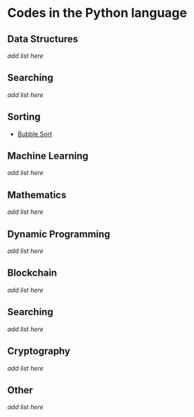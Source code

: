 # Codes in the Python language

## Data Structures
_add list here_

## Searching
_add list here_

## Sorting
* [Bubble Sort](Bubble_Sort.py)

## Machine Learning
_add list here_
   
## Mathematics
_add list here_

## Dynamic Programming
_add list here_

## Blockchain
_add list here_

## Searching
_add list here_

## Cryptography
_add list here_

## Other
_add list here_
